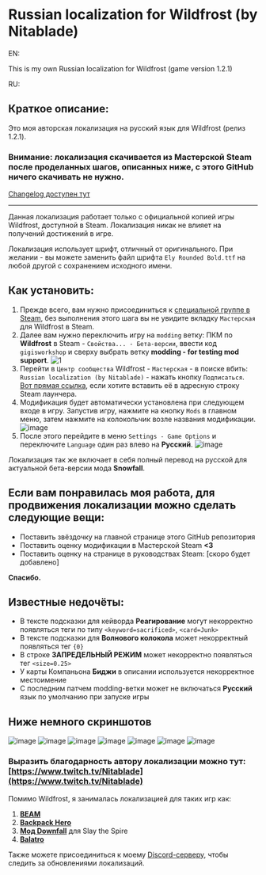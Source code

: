 # Russian localization for Wildfrost (by Nitablade)
EN:

This is my own Russian localization for Wildfrost (game version 1.2.1)

RU:
## Краткое описание:
Это моя авторская локализация на русский язык для Wildfrost (релиз 1.2.1). 
### Внимание: локализация скачивается из Мастерской Steam после проделанных шагов, описанных ниже, с этого GitHub ничего скачивать не нужно.

[Changelog доступен тут](https://github.com/Nitablade/Wildfrost_RU/blob/main/Changelog.md)

---

Данная локализация работает только с официальной копией игры Wildfrost, доступной в Steam. Локализация никак не влияет на получений достижений в игре.

Локализация использует шрифт, отличный от оригинального. При желании - вы можете заменить файл шрифта ```Ely Rounded Bold.ttf``` на любой другой с сохранением исходного имени.

## Как установить:
1) Прежде всего, вам нужно присоединиться к [специальной группе в Steam](https://steamcommunity.com/groups/WildfrostModTesters), без выполнения этого шага вы не увидите вкладку ```Мастерская``` для Wildfrost в Steam.
2) Далее вам нужно переключить игру на ```modding``` ветку: ПКМ по **Wildfrost** в Steam - ```Свойства... - Бета-версии```, ввести код ```gigisworkshop``` и сверху выбрать ветку **modding - for testing mod support**.
![1](https://github.com/Nitablade/Wildfrost_RU/assets/109508685/0439dc77-8728-40e6-a49d-ed81885efac2)
3) Перейти в ```Центр сообщества``` Wildfrost - ```Мастерская``` - в поиске вбить: ```Russian localization (by Nitablade)``` - нажать кнопку ```Подписаться```. [Вот прямая ссылка](https://steamcommunity.com/sharedfiles/filedetails/?id=3275805517&searchtext=Russian), если хотите вставить её в адресную строку Steam лаунчера.
4) Модификация будет автоматически установлена при следующем входе в игру. Запустив игру, нажмите на кнопку ```Mods``` в главном меню, затем нажмите на колокольчик возле названия модификации.
![image](https://github.com/Nitablade/Wildfrost_RU/assets/109508685/e41fe2c1-1b5e-4188-a351-7f640f609332)
6) После этого перейдите в меню ```Settings - Game Options``` и переключите ```Language``` один раз влево на **Русский**.
![image](https://github.com/Nitablade/Wildfrost_RU/assets/109508685/3d8c120d-3c7d-4b74-b462-f24fa7677037)

Локализация так же включает в себя полный перевод на русской для актуальной бета-версии мода **Snowfall**.

## Если вам понравилась моя работа, для продвижения локализации можно сделать следующие вещи:
- Поставить звёздочку на главной странице этого GitHub репозитория
- Поставить оценку модификации в Мастерской Steam **<3**
- Поставить оценку на странице в руководствах Steam: [скоро будет добавлено]

**Спасибо.**

## Известные недочёты:
- В тексте подсказки для кейворда **Реагирование** могут некорректно появляться теги по типу ```<keyword=sacrificed>```, ```<card=Junk>```
- В тексте подсказки для **Волнового колокола** может некорректный появляться тег ```{0}```
- В строке **ЗАПРЕДЕЛЬНЫЙ РЕЖИМ** может некорректно появляться тег ```<size=0.25>```
- У карты Компаньона **Биджи** в описании используется некорректное местоимение
- С последним патчем modding-ветки может не включаться **Русский** язык по умолчанию при запуске игры

## Ниже немного скриншотов
![image](https://github.com/Nitablade/Wildfrost_RU/assets/109508685/52a89803-4822-4c73-aaf8-3d2a1c0ef5d2)
![image](https://github.com/Nitablade/Wildfrost_RU/assets/109508685/cd6d91d8-5adb-49a0-9f80-36c806be8289)
![image](https://github.com/Nitablade/Wildfrost_RU/assets/109508685/d80334db-2a64-49eb-900d-72a345d16096)
![image](https://github.com/Nitablade/Wildfrost_RU/assets/109508685/344a6b18-56a5-4dae-90ff-a9a847c31d9d)
![image](https://github.com/Nitablade/Wildfrost_RU/assets/109508685/3910c08b-9f58-4db6-836f-776748d919ce)
![image](https://github.com/Nitablade/Wildfrost_RU/assets/109508685/d76f292f-c060-4104-82f9-ba9acd718196)
![image](https://github.com/Nitablade/Wildfrost_RU/assets/109508685/74050c86-edfd-4f21-a61a-3d43904c67c9)

### Выразить благодарность автору локализации можно тут: [https://www.twitch.tv/Nitablade](https://www.twitch.tv/Nitablade)

Помимо Wildfrost, я занималась локализацией для таких игр как:
1) [**BEAM**](https://store.steampowered.com/app/1067430/Beam/)
2) [**Backpack Hero**](https://store.steampowered.com/app/1970580/Backpack_Hero/)
3) [**Мод Downfall**](https://steamcommunity.com/sharedfiles/filedetails/?id=1610056683&searchtext=Downfall) для Slay the Spire
4) [**Balatro**](https://github.com/Nitablade/Balatro_ProperRussian/tree/main)

Также можете присоединиться к моему [Discord-серверу](https://discord.gg/zFAGDn6QMs), чтобы следить за обновлениями локализаций.
